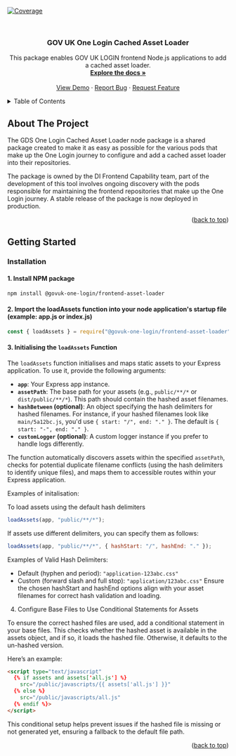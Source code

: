 <!-- Improved compatibility of back to top link: See: https://github.com/othneildrew/Best-README-Template/pull/73 -->

 [![Coverage](https://sonarcloud.io/api/project_badges/measure?project=govuk-one-login_frontend-asset-loader&metric=coverage)](https://sonarcloud.io/summary/overall?id=govuk-one-login_frontend-asset-loader)

<a name="readme-top"></a>


<!-- PROJECT LOGO -->
<br />
<div align="center">
  
<h3 align="center">GOV UK One Login Cached Asset Loader</h3>
  <p align="center">
    This package enables GOV UK LOGIN frontend Node.js applications to add a cached asset loader.
    <br />
    <a href=""><strong>Explore the docs »</strong></a>
    <br />
    <br />
    <a href="https://github.com/govuk-one-login/di-fec-ga4-demo">View Demo</a>
    ·
    <a href="https://github.com/govuk-one-login/di-fec-ga4-demo/issues">Report Bug</a>
    ·
    <a href="https://github.com/govuk-one-login/di-fec-ga4-demo/issues">Request Feature</a>
  </p>
</div>

<!-- TABLE OF CONTENTS -->
<details>
  <summary>Table of Contents</summary>
  <ol>
    <li>
      <a href="#about-the-project">About The Project</a>
    </li>
    <li>
      <a href="#getting-started">Getting Started</a>
      <ul>
        <li><a href="#installation">Installation</a></li>
      </ul>
    </li>
  </ol>
</details>

<!-- ABOUT THE PROJECT -->

## About The Project

The GDS One Login Cached Asset Loader node package is a shared package created to make it as easy as possible for the various pods that make up the One Login journey to configure and add a cached asset loader into their repositories.

The package is owned by the DI Frontend Capability team, part of the development of this tool involves ongoing discovery with the pods responsible for maintaining the frontend repositories that make up the One Login journey. A stable release of the package is now deployed in production.

<p align="right">(<a href="#readme-top">back to top</a>)</p>

<!-- GETTING STARTED -->

## Getting Started

### Installation

#### 1. Install NPM package
   ```sh
   npm install @govuk-one-login/frontend-asset-loader
   ```
#### 2. Import the loadAssets function into your node application's startup file (example: app.js or index.js)

   ```js
   const { loadAssets } = require("@govuk-one-login/frontend-asset-loader");
   ```
#### 3. Initialising the `loadAssets` Function

The `loadAssets` function initialises and maps static assets to your Express application. To use it, provide the following arguments:

- **`app`**: Your Express app instance.
- **`assetPath`**: The base path for your assets (e.g., `public/**/*` or `dist/public/**/*`). This path should contain the hashed asset filenames.
- **`hashBetween` (optional)**: An object specifying the hash delimiters for hashed filenames. For instance, if your hashed filenames look like `main/5a12bc.js`, you'd use `{ start: "/", end: "." }`. The default is `{ start: "-", end: "." }`.
- **`customLogger` (optional)**: A custom logger instance if you prefer to handle logs differently.

The function automatically discovers assets within the specified `assetPath`, checks for potential duplicate filename conflicts (using the hash delimiters to identify unique files), and maps them to accessible routes within your Express application. 

Examples of initalisation:

To load assets using the default hash delimiters
```js
loadAssets(app, "public/**/*");
```

If assets use different delimiters, you can specify them as follows:
```js
loadAssets(app, "public/**/*", { hashStart: "/", hashEnd: "." });
```

Examples of Valid Hash Delimiters:
- Default (hyphen and period): `"application-123abc.css"`
- Custom (forward slash and full stop): `"application/123abc.css"`
Ensure the chosen hashStart and hashEnd options align with your asset filenames for correct hash validation and loading.

4. Configure Base Files to Use Conditional Statements for Assets

To ensure the correct hashed files are used, add a conditional statement in your base files. This checks whether the hashed asset is available in the assets object, and if so, it loads the hashed file. Otherwise, it defaults to the un-hashed version.

Here’s an example:

```html
<script type="text/javascript" 
  {% if assets and assets['all.js'] %} 
    src="/public/javascripts/{{ assets['all.js'] }}" 
  {% else %} 
    src="/public/javascripts/all.js" 
  {% endif %}>
</script>
```
This conditional setup helps prevent issues if the hashed file is missing or not generated yet, ensuring a fallback to the default file path.

<p align="right">(<a href="#readme-top">back to top</a>)</p>

